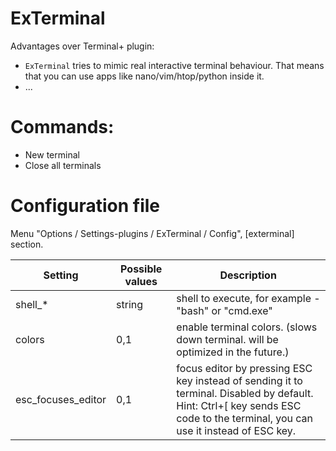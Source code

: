 # ExTerminal

Advantages over Terminal+ plugin:
 - `ExTerminal` tries to mimic real interactive terminal behaviour.
 That means that you can use apps like nano/vim/htop/python inside it.
 - ...


# Commands:
- New terminal
- Close all terminals

# Configuration file

Menu "Options / Settings-plugins / ExTerminal / Config", \[exterminal\] section.

Setting               | Possible values            | Description
----------------------|----------------------------|----------------------------
shell_*               | string                     | shell to execute, for example - "bash" or "cmd.exe"
colors                | 0,1                        | enable terminal colors. (slows down terminal. will be optimized in the future.)
esc_focuses_editor    | 0,1                        | focus editor by pressing ESC key instead of sending it to terminal. Disabled by default. <br> Hint: Ctrl+[ key sends ESC code to the terminal, you can use it instead of ESC key.

